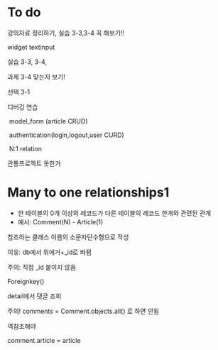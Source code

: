 # To do

강의자료 정리하기, 실습 3-3,3-4 꼭 해보기!!

widget textinput

실습 3-3, 3-4, 

과제 3-4 맞는지 보기!

선택 3-1

디버깅 연습

​	model_form (article CRUD)

​	authentication(login,logout,user CURD)

​	N:1 relation

관통프로젝트 못한거



# Many to one relationships1

* 한 테이블의 0개 이상의 레코드가 다른 테이블의 레코드 한개와 관련된 관계
* 예시: Comment(N) - Article(1)

참조하는 클래스 이름의 소문자단수형으로 작성

이유: db에서 위에거+_id로 바뀜

주의: 직접 _id 붙이지 않음

Foreignkey()

detail에서 댓글 조회

주의! comments = Comment.objects.all() 로 하면 안됨

역참조해야



comment.article = article